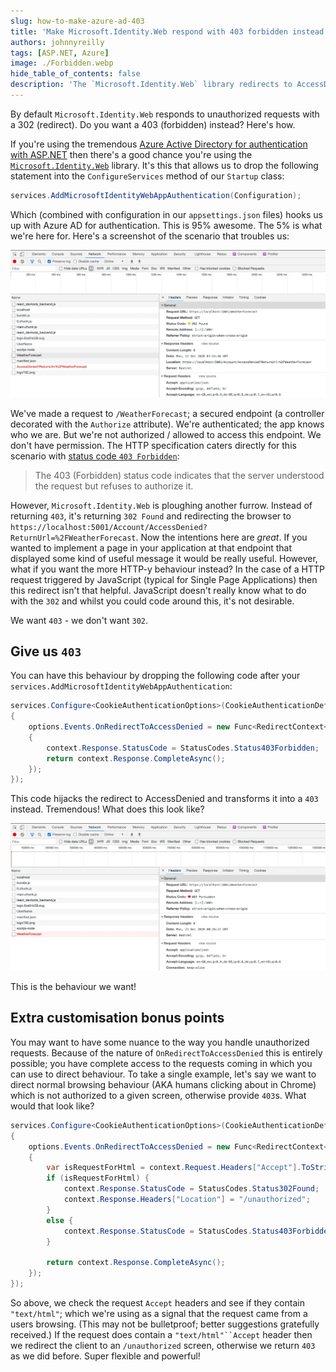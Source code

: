 ```yaml
---
slug: how-to-make-azure-ad-403
title: 'Make Microsoft.Identity.Web respond with 403 forbidden instead of a 302 redirect'
authors: johnnyreilly
tags: [ASP.NET, Azure]
image: ./Forbidden.webp
hide_table_of_contents: false
description: 'The `Microsoft.Identity.Web` library redirects to AccessDenied with a 302 (redirect) status code. Learn to return a 403 (forbidden) status code instead.'
---
```


By default `Microsoft.Identity.Web` responds to unauthorized requests with a 302 (redirect). Do you want a 403 (forbidden) instead? Here's how.

<!--truncate-->

If you're using the tremendous [Azure Active Directory for authentication with ASP.NET](https://docs.microsoft.com/en-us/azure/active-directory/develop/scenario-web-app-sign-user-app-configuration?tabs=aspnetcore) then there's a good chance you're using the [`Microsoft.Identity.Web`](https://github.com/AzureAD/microsoft-identity-web) library. It's this that allows us to drop the following statement into the `ConfigureServices` method of our `Startup` class:

```cs
services.AddMicrosoftIdentityWebAppAuthentication(Configuration);
```

Which (combined with configuration in our `appsettings.json` files) hooks us up with Azure AD for authentication. This is 95% awesome. The 5% is what we're here for. Here's a screenshot of the scenario that troubles us:

![a screenshot of Chrome Devtools showing a 302](AccessDenied.webp)

We've made a request to `/WeatherForecast`; a secured endpoint (a controller decorated with the `Authorize` attribute). We're authenticated; the app knows who we are. But we're not authorized / allowed to access this endpoint. We don't have permission. The HTTP specification caters directly for this scenario with [status code `403 Forbidden`](https://tools.ietf.org/html/rfc7231#section-6.5.3):

> The 403 (Forbidden) status code indicates that the server understood the request but refuses to authorize it.

However, `Microsoft.Identity.Web` is ploughing another furrow. Instead of returning `403`, it's returning `302 Found` and redirecting the browser to `https://localhost:5001/Account/AccessDenied?ReturnUrl=%2FWeatherForecast`. Now the intentions here are _great_. If you wanted to implement a page in your application at that endpoint that displayed some kind of useful message it would be really useful. However, what if you want the more HTTP-y behaviour instead? In the case of a HTTP request triggered by JavaScript (typical for Single Page Applications) then this redirect isn't that helpful. JavaScript doesn't really know what to do with the `302` and whilst you could code around this, it's not desirable.

We want `403` - we don't want `302`.

## Give us `403`

You can have this behaviour by dropping the following code after your `services.AddMicrosoftIdentityWebAppAuthentication`:

```cs
services.Configure<CookieAuthenticationOptions>(CookieAuthenticationDefaults.AuthenticationScheme, options =>
{
    options.Events.OnRedirectToAccessDenied = new Func<RedirectContext<CookieAuthenticationOptions>, Task>(context =>
    {
        context.Response.StatusCode = StatusCodes.Status403Forbidden;
        return context.Response.CompleteAsync();
    });
});
```

This code hijacks the redirect to AccessDenied and transforms it into a `403` instead. Tremendous! What does this look like?

![a screenshot of Chrome Devtools showing a 403](Forbidden.webp)

This is the behaviour we want!

## Extra customisation bonus points

You may want to have some nuance to the way you handle unauthorized requests. Because of the nature of `OnRedirectToAccessDenied` this is entirely possible; you have complete access to the requests coming in which you can use to direct behaviour. To take a single example, let's say we want to direct normal browsing behaviour (AKA humans clicking about in Chrome) which is not authorized to a given screen, otherwise provide `403`s. What would that look like?

```cs
services.Configure<CookieAuthenticationOptions>(CookieAuthenticationDefaults.AuthenticationScheme, options =>
{
    options.Events.OnRedirectToAccessDenied = new Func<RedirectContext<CookieAuthenticationOptions>, Task>(context =>
    {
        var isRequestForHtml = context.Request.Headers["Accept"].ToString().Contains("text/html");
        if (isRequestForHtml) {
            context.Response.StatusCode = StatusCodes.Status302Found;
            context.Response.Headers["Location"] = "/unauthorized";
        }
        else {
            context.Response.StatusCode = StatusCodes.Status403Forbidden;
        }

        return context.Response.CompleteAsync();
    });
});
```

So above, we check the request `Accept` headers and see if they contain `"text/html"`; which we're using as a signal that the request came from a users browsing. (This may not be bulletproof; better suggestions gratefully received.) If the request does contain a `"text/html"``Accept` header then we redirect the client to an `/unauthorized` screen, otherwise we return `403` as we did before. Super flexible and powerful!
